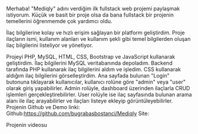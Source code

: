 Merhaba! "Mediqly" adını verdiğim ilk fullstack web projemi paylaşmak istiyorum. Küçük ve basit bir proje olsa da bana fullstack bir projenin temellerini öğrenmemde çok yardımcı oldu.

İlaç bilgilerine kolay ve hızlı erişim sağlayan bir platform geliştirdim. Proje ilaçların ismi, kullanım alanları ve kullanım şekli gibi temel bilgilerden oluşan ilaç bilgilerini listeliyor ve yönetiyor.

Projeyi PHP, MySQL, HTML, CSS, Bootstrap ve JavaScript kullanarak geliştirdim. İlaç bilgilerini MySQL veritabanında depoladım. Backend tarafında PHP kullanarak ilaç bilgilerini aldım ve işledim. CSS kullanarak aldığım ilaç bilgilerini görselleştirdim. Ana sayfada bulunan "Login" butonuna tıklayarak kullanıcılar, kullanıcı rolüne göre "admin" veya "user" olarak giriş yapabilirler. Admin rolüyle, dashboard üzerinden ilaçlarla CRUD işlemleri gerçekleştirebilirler. User rolüyle ise ilaç sayfasında bulunan arama alanı ile ilaç arayabilirler ve ilaçları listeye ekleyip görüntüleyebilirler. Projenin Github ve Demo linki:
Github:https://github.com/bugrabasbostanci/Mediqly
Site:

Projenin videosu
